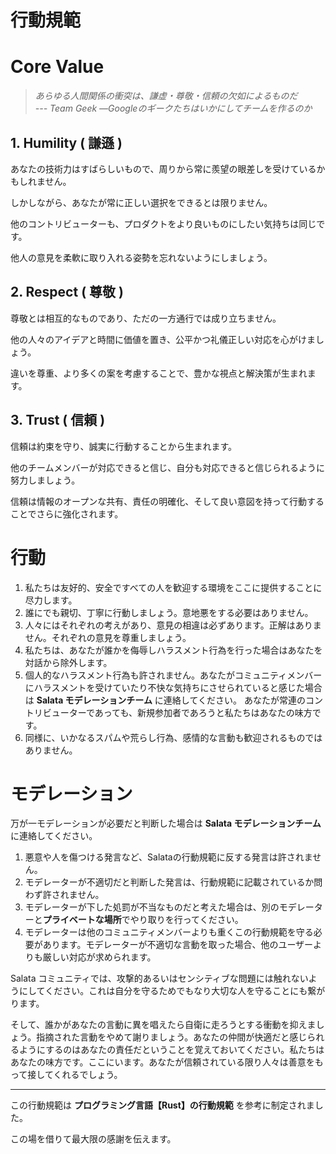 # 行動規範

# Core Value

> *あらゆる人間関係の衝突は、謙虚・尊敬・信頼の欠如によるものだ  
> --- Team Geek ―Googleのギークたちはいかにしてチームを作るのか*

## 1. Humility ( 謙遜 )

あなたの技術力はすばらしいもので、周りから常に羨望の眼差しを受けているかもしれません。

しかしながら、あなたが常に正しい選択をできるとは限りません。

他のコントリビューターも、プロダクトをより良いものにしたい気持ちは同じです。

他人の意見を柔軟に取り入れる姿勢を忘れないようにしましょう。

## 2. Respect ( 尊敬 )

尊敬とは相互的なものであり、ただの一方通行では成り立ちません。

他の人々のアイデアと時間に価値を置き、公平かつ礼儀正しい対応を心がけましょう。

違いを尊重、より多くの案を考慮することで、豊かな視点と解決策が生まれます。

## 3. Trust ( 信頼 )

信頼は約束を守り、誠実に行動することから生まれます。

他のチームメンバーが対応できると信じ、自分も対応できると信じられるように努力しましょう。

信頼は情報のオープンな共有、責任の明確化、そして良い意図を持って行動することでさらに強化されます。

# 行動

1. 私たちは友好的、安全ですべての人を歓迎する環境をここに提供することに尽力します。
2. 誰にでも親切、丁寧に行動しましょう。意地悪をする必要はありません。
3. 人々にはそれぞれの考えがあり、意見の相違は必ずあります。正解はありません。それぞれの意見を尊重しましょう。
4. 私たちは、あなたが誰かを侮辱しハラスメント行為を行った場合はあなたを対話から除外します。
5. 個人的なハラスメント行為も許されません。あなたがコミュニティメンバーにハラスメントを受けていたり不快な気持ちにさせられていると感じた場合は **Salata モデレーションチーム** に連絡してください。
あなたが常連のコントリビューターであっても、新規参加者であろうと私たちはあなたの味方です。
6. 同様に、いかなるスパムや荒らし行為、感情的な言動も歓迎されるものではありません。

# モデレーション

万が一モデレーションが必要だと判断した場合は **Salata モデレーションチーム** に連絡してください。

1. 悪意や人を傷つける発言など、Salataの行動規範に反する発言は許されません。
2. モデレーターが不適切だと判断した発言は、行動規範に記載されているか問わず許されません。
3. モデレーターが下した処罰が不当なものだと考えた場合は、別のモデレーターと**プライベートな場所**でやり取りを行ってください。
4. モデレーターは他のコミュニティメンバーよりも重くこの行動規範を守る必要があります。モデレーターが不適切な言動を取った場合、他のユーザーよりも厳しい対応が求められます。

Salata コミュニティでは、攻撃的あるいはセンシティブな問題には触れないようにしてください。これは自分を守るためでもなり大切な人を守ることにも繋がります。

そして、誰かがあなたの言動に異を唱えたら自衛に走ろうとする衝動を抑えましょう。指摘された言動をやめて謝りましょう。あなたの仲間が快適だと感じられるようにするのはあなたの責任だということを覚えておいてください。私たちはあなたの味方です。ここにいます。あなたが信頼されている限り人々は善意をもって接してくれるでしょう。

---

この行動規範は **プログラミング言語【Rust】の行動規範** を参考に制定されました。

この場を借りて最大限の感謝を伝えます。
